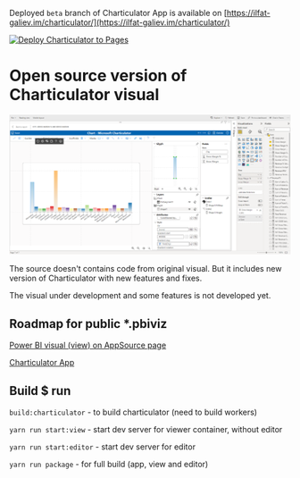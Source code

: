 
Deployed `beta` branch of Charticulator App is available on [https://ilfat-galiev.im/charticulator/](https://ilfat-galiev.im/charticulator/)

[![Deploy Charticulator to Pages](https://github.com/zBritva/charticulator/actions/workflows/static.yml/badge.svg)](https://github.com/zBritva/charticulator/actions/workflows/static.yml)

# Open source version of Charticulator visual

![Charticulator visual](app.png)

The source doesn't contains code from original visual. But it includes new version of Charticulator with new features and fixes.

The visual under development and some features is not developed yet.

## Roadmap for public *.pbiviz

[Power BI visual (view) on AppSource page](https://appsource.microsoft.com/en-US/product/power-bi-visuals/ilfatgaliev1696579877540.charticulator_visual_community_view?tab=DetailsAndSupport)

[Charticulator App](https://ilfat-galiev.im/charticulator/)

## Build $ run

`build:charticulator` - to build charticulator (need to build workers)

`yarn run start:view` - start dev server for viewer container, without editor

`yarn run start:editor` - start dev server for editor 

`yarn run package` - for full build (app, view and editor) 
 
